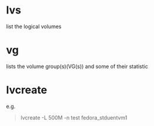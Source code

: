 # lvs
list the logical volumes

# vg
lists the volume group(s)(VG(s)) and some of their statistic

# lvcreate
e.g.
> lvcreate -L 500M -n test fedora_stduentvm1
